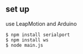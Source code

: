## set up
use LeapMotion and Arduino
```
$ npm install serialport
$ npm install ws
$ node main.js
```
